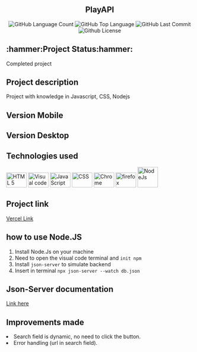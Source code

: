 
<h2 align="center">PlayAPI</h2>
<div align="center">
<img alt="GitHub Language Count" src="https://img.shields.io/github/languages/count/Guilbertoliveira/PlayAPI" />
<img alt="GitHub Top Language" src="https://img.shields.io/github/languages/top/Guilbertoliveira/PlayAPI" />
<img alt="GitHub Last Commit" src="https://img.shields.io/github/last-commit/Guilbertoliveira/PlayAPI" />
<img alt="Github License" src="https://img.shields.io/github/license/Guilbertoliveira/PlayAPI" /> </div>

<h2>:hammer:Project Status:hammer:</h2>
<p>Completed project</p>

<h2>Project description</h2>
<p>Project with knowledge in Javascript, CSS, Nodejs</p>

<h2 >Version Mobile</h2>

<h2>Version Desktop</h2>

<h2>Technologies used</h2>
<div>
<img src="https://cdn.jsdelivr.net/gh/devicons/devicon/icons/html5/html5-plain-wordmark.svg" height="40" width="55" title="HTML 5" />
<img src="https://cdn.jsdelivr.net/gh/devicons/devicon/icons/visualstudio/visualstudio-plain.svg" height="40" width="55" title="Visual code"  />
<img src="https://cdn.jsdelivr.net/gh/devicons/devicon/icons/javascript/javascript-plain.svg" height="40" width="55" title="JavaScript"/>
<img src="https://cdn.jsdelivr.net/gh/devicons/devicon/icons/css3/css3-plain-wordmark.svg" height="40" width="55" title="CSS" /> 
<img src="https://cdn.jsdelivr.net/gh/devicons/devicon/icons/chrome/chrome-original-wordmark.svg" height="40" width="55" title="Chrome"  />
<img src="https://cdn.jsdelivr.net/gh/devicons/devicon/icons/firefox/firefox-original.svg" height="40" width="55" title="firefox" /> 
<img src="https://cdn.jsdelivr.net/gh/devicons/devicon/icons/nodejs/nodejs-plain-wordmark.svg" width="55" title="NodeJs" />
          </div>   
<h2> Project link </h2>
<a href="https://play-api-ten.vercel.app/"> Vercel Link </a>

<h2>how to use Node.JS</h2>
<ol>
<li>Install Node.Js on your machine</li>
<li>Need to open the visual code terminal and <code>init npm</code></li>
<li>Install <code>json-server</code> to simulate backend</li>
<li>Insert in terminal <code>npx json-server --watch db.json</code></li></ol>

<h2>Json-Server documentation</h2>
<a href="https://github.com/typicode/json-server#getting-started">Link here<a/>

<h2>Improvements made</h2>
<li>Search field is dynamic, no need to click the button.</li>
<li>Error handling (url in search field).</li>
